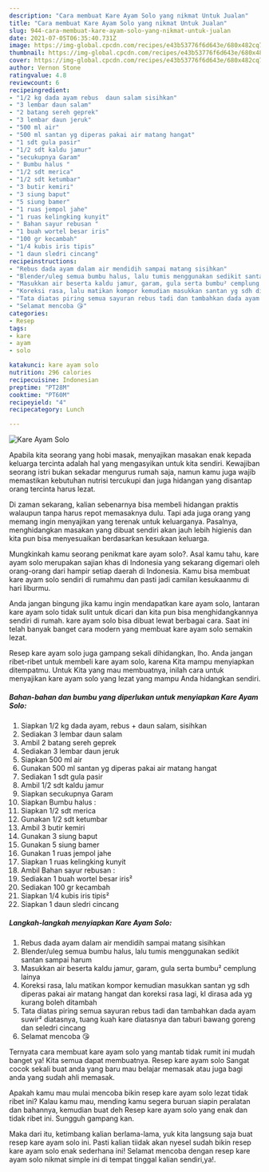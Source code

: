 ```yaml
---
description: "Cara membuat Kare Ayam Solo yang nikmat Untuk Jualan"
title: "Cara membuat Kare Ayam Solo yang nikmat Untuk Jualan"
slug: 944-cara-membuat-kare-ayam-solo-yang-nikmat-untuk-jualan
date: 2021-07-05T06:35:40.731Z
image: https://img-global.cpcdn.com/recipes/e43b53776f6d643e/680x482cq70/kare-ayam-solo-foto-resep-utama.jpg
thumbnail: https://img-global.cpcdn.com/recipes/e43b53776f6d643e/680x482cq70/kare-ayam-solo-foto-resep-utama.jpg
cover: https://img-global.cpcdn.com/recipes/e43b53776f6d643e/680x482cq70/kare-ayam-solo-foto-resep-utama.jpg
author: Vernon Stone
ratingvalue: 4.8
reviewcount: 6
recipeingredient:
- "1/2 kg dada ayam rebus  daun salam sisihkan"
- "3 lembar daun salam"
- "2 batang sereh geprek"
- "3 lembar daun jeruk"
- "500 ml air"
- "500 ml santan yg diperas pakai air matang hangat"
- "1 sdt gula pasir"
- "1/2 sdt kaldu jamur"
- "secukupnya Garam"
- " Bumbu halus "
- "1/2 sdt merica"
- "1/2 sdt ketumbar"
- "3 butir kemiri"
- "3 siung baput"
- "5 siung bamer"
- "1 ruas jempol jahe"
- "1 ruas kelingking kunyit"
- " Bahan sayur rebusan "
- "1 buah wortel besar iris"
- "100 gr kecambah"
- "1/4 kubis iris tipis"
- "1 daun sledri cincang"
recipeinstructions:
- "Rebus dada ayam dalam air mendidih sampai matang sisihkan"
- "Blender/uleg semua bumbu halus, lalu tumis menggunakan sedikit santan sampai harum"
- "Masukkan air beserta kaldu jamur, garam, gula serta bumbu² cemplung lainya"
- "Koreksi rasa, lalu matikan kompor kemudian masukkan santan yg sdh diperas pakai air matang hangat dan koreksi rasa lagi, kl dirasa ada yg kurang boleh ditambah"
- "Tata diatas piring semua sayuran rebus tadi dan tambahkan dada ayam suwir² diatasnya, tuang kuah kare diatasnya dan taburi bawang goreng dan seledri cincang"
- "Selamat mencoba 😘"
categories:
- Resep
tags:
- kare
- ayam
- solo

katakunci: kare ayam solo 
nutrition: 296 calories
recipecuisine: Indonesian
preptime: "PT28M"
cooktime: "PT60M"
recipeyield: "4"
recipecategory: Lunch

---
```



![Kare Ayam Solo](https://img-global.cpcdn.com/recipes/e43b53776f6d643e/680x482cq70/kare-ayam-solo-foto-resep-utama.jpg)

Apabila kita seorang yang hobi masak, menyajikan masakan enak kepada keluarga tercinta adalah hal yang mengasyikan untuk kita sendiri. Kewajiban seorang istri bukan sekadar mengurus rumah saja, namun kamu juga wajib memastikan kebutuhan nutrisi tercukupi dan juga hidangan yang disantap orang tercinta harus lezat.

Di zaman  sekarang, kalian sebenarnya bisa membeli hidangan praktis walaupun tanpa harus repot memasaknya dulu. Tapi ada juga orang yang memang ingin menyajikan yang terenak untuk keluarganya. Pasalnya, menghidangkan masakan yang dibuat sendiri akan jauh lebih higienis dan kita pun bisa menyesuaikan berdasarkan kesukaan keluarga. 



Mungkinkah kamu seorang penikmat kare ayam solo?. Asal kamu tahu, kare ayam solo merupakan sajian khas di Indonesia yang sekarang digemari oleh orang-orang dari hampir setiap daerah di Indonesia. Kamu bisa membuat kare ayam solo sendiri di rumahmu dan pasti jadi camilan kesukaanmu di hari liburmu.

Anda jangan bingung jika kamu ingin mendapatkan kare ayam solo, lantaran kare ayam solo tidak sulit untuk dicari dan kita pun bisa menghidangkannya sendiri di rumah. kare ayam solo bisa dibuat lewat berbagai cara. Saat ini telah banyak banget cara modern yang membuat kare ayam solo semakin lezat.

Resep kare ayam solo juga gampang sekali dihidangkan, lho. Anda jangan ribet-ribet untuk membeli kare ayam solo, karena Kita mampu menyiapkan ditempatmu. Untuk Kita yang mau membuatnya, inilah cara untuk menyajikan kare ayam solo yang lezat yang mampu Anda hidangkan sendiri.

<!--inarticleads1-->

##### Bahan-bahan dan bumbu yang diperlukan untuk menyiapkan Kare Ayam Solo:

1. Siapkan 1/2 kg dada ayam, rebus + daun salam, sisihkan
1. Sediakan 3 lembar daun salam
1. Ambil 2 batang sereh geprek
1. Sediakan 3 lembar daun jeruk
1. Siapkan 500 ml air
1. Gunakan 500 ml santan yg diperas pakai air matang hangat
1. Sediakan 1 sdt gula pasir
1. Ambil 1/2 sdt kaldu jamur
1. Siapkan secukupnya Garam
1. Siapkan  Bumbu halus :
1. Siapkan 1/2 sdt merica
1. Gunakan 1/2 sdt ketumbar
1. Ambil 3 butir kemiri
1. Gunakan 3 siung baput
1. Gunakan 5 siung bamer
1. Gunakan 1 ruas jempol jahe
1. Siapkan 1 ruas kelingking kunyit
1. Ambil  Bahan sayur rebusan :
1. Sediakan 1 buah wortel besar iris²
1. Sediakan 100 gr kecambah
1. Siapkan 1/4 kubis iris tipis²
1. Siapkan 1 daun sledri cincang




<!--inarticleads2-->

##### Langkah-langkah menyiapkan Kare Ayam Solo:

1. Rebus dada ayam dalam air mendidih sampai matang sisihkan
1. Blender/uleg semua bumbu halus, lalu tumis menggunakan sedikit santan sampai harum
1. Masukkan air beserta kaldu jamur, garam, gula serta bumbu² cemplung lainya
1. Koreksi rasa, lalu matikan kompor kemudian masukkan santan yg sdh diperas pakai air matang hangat dan koreksi rasa lagi, kl dirasa ada yg kurang boleh ditambah
1. Tata diatas piring semua sayuran rebus tadi dan tambahkan dada ayam suwir² diatasnya, tuang kuah kare diatasnya dan taburi bawang goreng dan seledri cincang
1. Selamat mencoba 😘




Ternyata cara membuat kare ayam solo yang mantab tidak rumit ini mudah banget ya! Kita semua dapat membuatnya. Resep kare ayam solo Sangat cocok sekali buat anda yang baru mau belajar memasak atau juga bagi anda yang sudah ahli memasak.

Apakah kamu mau mulai mencoba bikin resep kare ayam solo lezat tidak ribet ini? Kalau kamu mau, mending kamu segera buruan siapin peralatan dan bahannya, kemudian buat deh Resep kare ayam solo yang enak dan tidak ribet ini. Sungguh gampang kan. 

Maka dari itu, ketimbang kalian berlama-lama, yuk kita langsung saja buat resep kare ayam solo ini. Pasti kalian tiidak akan nyesel sudah bikin resep kare ayam solo enak sederhana ini! Selamat mencoba dengan resep kare ayam solo nikmat simple ini di tempat tinggal kalian sendiri,ya!.

